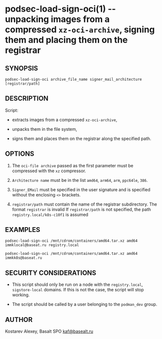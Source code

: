 podsec-load-sign-oci(1) -- unpacking images from a compressed `xz-oci-archive`, signing them and placing them on the registrar
=================================

## SYNOPSIS

`podsec-load-sign-oci archive_file_name signer_mail_architecture [registrar/path]`

## DESCRIPTION

Script:

- extracts images from a compressed `xz-oci-archive`,

- unpacks them in the file system,

- signs them and places them on the registrar along the specified path.

## OPTIONS

1. The `oci-file archive` passed as the first parameter must be compressed with the `xz` compressor.

2. `Architecture name` must be in the list `amd64`, `arm64`, `arm`, `ppc64le`, `386`.

3. `Signer_EMail` must be specified in the user signature and is specified without the enclosing `<>` brackets.

4. `registrar/path` must contain the name of the registrar subdirectory. The format `registrar` is invalid
If `registrar/path` is not specified, the path `registry.local/k8s-c10f1` is assumed

## EXAMPLES

`podsec-load-sign-oci /mnt/cdrom/containers/amd64.tar.xz amd64 immklocal@baseat.ru registry.local`

`podsec-load-sign-oci /mnt/cdrom/containers/amd64.tar.xz amd64 immkk8s@baseat.ru`

## SECURITY CONSIDERATIONS

- This script should only be run on a node with the `registry.local`, `sigstore-local` domains. If this is not the case, the script will stop working.

- The script should be called by a user belonging to the `podman_dev` group.

## AUTHOR

Kostarev Alexey, Basalt SPO
kaf@basealt.ru
